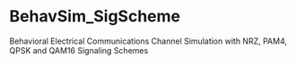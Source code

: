 # BehavSim_SigScheme
Behavioral Electrical Communications Channel Simulation with NRZ, PAM4, QPSK and QAM16 Signaling Schemes
